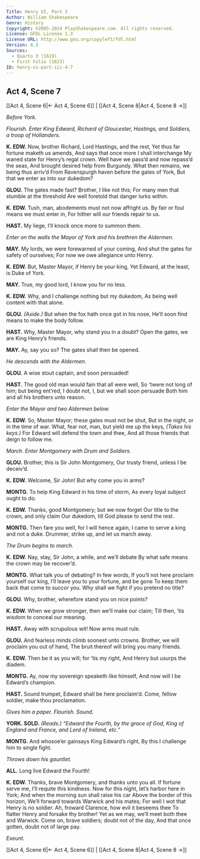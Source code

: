 ```yaml
---
Title: Henry VI, Part 3
Author: William Shakespeare
Genre: History
Copyright: ©2005-2024 PlayShakespeare.com. All rights reserved.
License: GFDL License 1.3
License URL: http://www.gnu.org/copyleft/fdl.html
Version: 4.3
Sources:
  - Quarto 3 (1619)
  - First Folio (1623)
ID: henry-vi-part-iii-4-7
---
```


## Act 4, Scene 7
[[Act 4, Scene 6|← Act 4, Scene 6]] | [[Act 4, Scene 8|Act 4, Scene 8 →]]

*Before York.*

*Flourish. Enter King Edward, Richard of Gloucester, Hastings, and Soldiers, a troop of Hollanders.*

**K. EDW.**
Now, brother Richard, Lord Hastings, and the rest,
Yet thus far fortune maketh us amends,
And says that once more I shall interchange
My waned state for Henry’s regal crown.
Well have we pass’d and now repass’d the seas,
And brought desired help from Burgundy.
What then remains, we being thus arriv’d
From Ravenspurgh haven before the gates of York,
But that we enter as into our dukedom?

**GLOU.**
The gates made fast? Brother, I like not this;
For many men that stumble at the threshold
Are well foretold that danger lurks within.

**K. EDW.**
Tush, man, abodements must not now affright us.
By fair or foul means we must enter in,
For hither will our friends repair to us.

**HAST.**
My liege, I’ll knock once more to summon them.

*Enter on the walls the Mayor of York and his brethren the Aldermen.*

**MAY.**
My lords, we were forewarned of your coming,
And shut the gates for safety of ourselves;
For now we owe allegiance unto Henry.

**K. EDW.**
But, Master Mayor, if Henry be your king,
Yet Edward, at the least, is Duke of York.

**MAY.**
True, my good lord, I know you for no less.

**K. EDW.**
Why, and I challenge nothing but my dukedom,
As being well content with that alone.

**GLOU.**
*(Aside.)*
But when the fox hath once got in his nose,
He’ll soon find means to make the body follow.

**HAST.**
Why, Master Mayor, why stand you in a doubt?
Open the gates, we are King Henry’s friends.

**MAY.**
Ay, say you so? The gates shall then be opened.

*He descends with the Aldermen.*

**GLOU.**
A wise stout captain, and soon persuaded!

**HAST.**
The good old man would fain that all were well,
So ’twere not long of him; but being ent’red,
I doubt not, I, but we shall soon persuade
Both him and all his brothers unto reason.

*Enter the Mayor and two Aldermen below.*

**K. EDW.**
So, Master Mayor; these gates must not be shut,
But in the night, or in the time of war.
What, fear not, man, but yield me up the keys,
*(Takes his keys.)*
For Edward will defend the town and thee,
And all those friends that deign to follow me.

*March. Enter Montgomery with Drum and Soldiers.*

**GLOU.**
Brother, this is Sir John Montgomery,
Our trusty friend, unless I be deceiv’d.

**K. EDW.**
Welcome, Sir John! But why come you in arms?

**MONTG.**
To help King Edward in his time of storm,
As every loyal subject ought to do.

**K. EDW.**
Thanks, good Montgomery; but we now forget
Our title to the crown, and only claim
Our dukedom, till God please to send the rest.

**MONTG.**
Then fare you well, for I will hence again,
I came to serve a king and not a duke.
Drummer, strike up, and let us march away.

*The Drum begins to march.*

**K. EDW.**
Nay, stay, Sir John, a while, and we’ll debate
By what safe means the crown may be recover’d.

**MONTG.**
What talk you of debating? In few words,
If you’ll not here proclaim yourself our king,
I’ll leave you to your fortune, and be gone
To keep them back that come to succor you.
Why shall we fight if you pretend no title?

**GLOU.**
Why, brother, wherefore stand you on nice points?

**K. EDW.**
When we grow stronger, then we’ll make our claim;
Till then, ’tis wisdom to conceal our meaning.

**HAST.**
Away with scrupulous wit! Now arms must rule.

**GLOU.**
And fearless minds climb soonest unto crowns.
Brother, we will proclaim you out of hand,
The bruit thereof will bring you many friends.

**K. EDW.**
Then be it as you will; for ’tis my right,
And Henry but usurps the diadem.

**MONTG.**
Ay, now my sovereign speaketh like himself,
And now will I be Edward’s champion.

**HAST.**
Sound trumpet, Edward shall be here proclaim’d.
Come, fellow soldier, make thou proclamation.

*Gives him a paper. Flourish. Sound.*

**YORK. SOLD.**
*(Reads.)*
*“Edward the Fourth, by the grace of God, King of England and France, and Lord of Ireland, etc.”*

**MONTG.**
And whosoe’er gainsays King Edward’s right,
By this I challenge him to single fight.

*Throws down his gauntlet.*

**ALL.**
Long live Edward the Fourth!

**K. EDW.**
Thanks, brave Montgomery, and thanks unto you all.
If fortune serve me, I’ll requite this kindness.
Now for this night, let’s harbor here in York;
And when the morning sun shall raise his car
Above the border of this horizon,
We’ll forward towards Warwick and his mates;
For well I wot that Henry is no soldier.
Ah, froward Clarence, how evil it beseems thee
To flatter Henry and forsake thy brother!
Yet as we may, we’ll meet both thee and Warwick.
Come on, brave soldiers; doubt not of the day,
And that once gotten, doubt not of large pay.

*Exeunt.*

[[Act 4, Scene 6|← Act 4, Scene 6]] | [[Act 4, Scene 8|Act 4, Scene 8 →]]